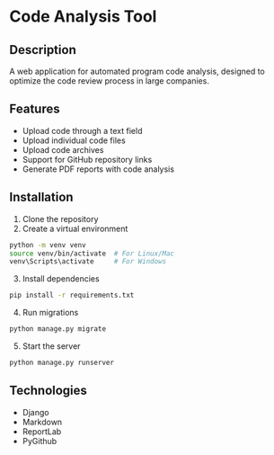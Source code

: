 # Code Analysis Tool

## Description
A web application for automated program code analysis, designed to optimize the code review process in large companies.

## Features
- Upload code through a text field
- Upload individual code files
- Upload code archives
- Support for GitHub repository links
- Generate PDF reports with code analysis

## Installation
1. Clone the repository  
2. Create a virtual environment  
```bash
python -m venv venv
source venv/bin/activate  # For Linux/Mac
venv\Scripts\activate     # For Windows
```

3. Install dependencies  
```bash
pip install -r requirements.txt
```

4. Run migrations  
```bash
python manage.py migrate
```

5. Start the server  
```bash
python manage.py runserver
```

## Technologies
- Django  
- Markdown  
- ReportLab  
- PyGithub  
